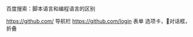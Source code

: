 <!-- HTML+CSS学习路线图（知识体系） -->
<!--
  开发IDE: Dreamweaver,HBuilder,Webstorm,Sublime Text,Atom
  运行浏览器：IE,Chrome,Firefox,Safari,Opera,360安全/极速浏览器
  浏览器开发者工具的使用

  HTML全称超文本标记语言，Hyper Text Markup Language，本质为XML格式的文本文件
  标签分为单标签和成对标签，标签名不区分大小写，大小写不敏感，推荐小写
  DOM结构：元素可嵌套包裹
-->
<!--
常见标签：
  Markdown语法
所有标签均有的属性：
  class= 元素类名
  id= 元素唯一标识
  style= 元素的行内样式，例如 style="background-color:red;text-align:center"
  title= 元素的悬浮提示
其他样式属性：
  background-color:
  color:
  text-align:
  marign:
  padding:
  block:
  font-size:
-->
<!--
块级元素，行内元素
布局：
  文档流，
  浮动，
  定位
盒子模型
-->

百度搜索：脚本语言和编程语言的区别

https://github.com/ 导航栏
https://github.com/login 表单
选项卡，对话框，折叠
